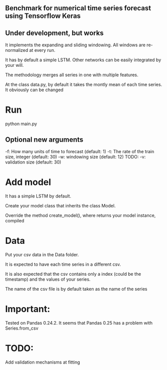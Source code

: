 ## Benchmark for numerical time series forecast using Tensorflow Keras

## Under development, but works

It implements the expanding and sliding windowing. All windows are re-normalized at every run.

It has by default a simple LSTM. Other networks can be easily integrated by your will.

The methodology merges all series in one with multiple features.

At the class data.py, by default it takes the montly mean of each time series. It obviously can be changed

# Run
python main.py
## Optional new arguments
-f: How many units of time to forecast (default: 1)
-t: The rate of the train size, integer (default: 30)
-w: windowing size (default: 12)
TODO: -v: validation size (default: 30)

# Add model
It has a simple LSTM by default.

Create your model class that inherits the class Model.

Override the method create_model(), where returns your model instance, compiled

# Data
Put your csv data in the Data folder.

It is expected to have each time series in a different csv.

It is also expected that the csv contains only a index (could be the timestamp) and the values of your series.

The name of the csv file is by default taken as the name of the series

# Important:
Tested on Pandas 0.24.2. It seems that Pandas 0.25 has a problem with Series.from_csv

# TODO:
Add validation mechanisms at fitting
